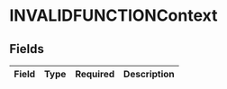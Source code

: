 # INVALIDFUNCTIONContext


## Fields

| Field       | Type        | Required    | Description |
| ----------- | ----------- | ----------- | ----------- |